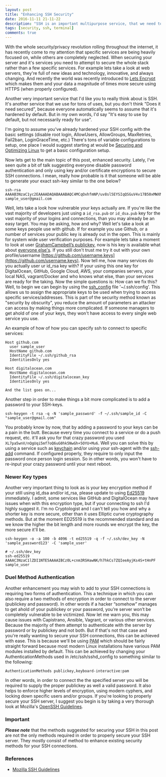 ```yaml
---
layout: post
title: "Enhancing SSH Security"
date: 2016-11-11 21-11-22
description: "SSH is an important multipurpose service, that we need to properly secure."
tags: [security, ssh, terminal]
comments: true
---
```

With the whole security/privacy revolution rolling throughout the internet, it has recently come to my attention
that specific services are being heavily focused on, while others are completely neglected.
When securing your server and it's services you need to attempt to secure the whole stack rather than a few specific services.
For example lets take a look at web servers, they're full of new ideas and
technology, innovative, and always changing. And recently the world was recently introduced to [Lets Encrypt](https://letsencrypt.org/)
which makes them and your data a magnitude of times more secure using HTTPS (when properly configured).

Another very important service that I'd like you to really think about is SSH.
It's another service that we use for tons of uses, but you don't think "Does it need secured",
because everyone automatically seems to assume that it's hardened by default.
But in my own words, I'd say "It's easy to use by default, but not necessarily ready for use".

I'm going to assume you've already hardened your SSH config with the basic settings (disable root login, AllowUsers, AllowGroups, MaxRetries, Fail2ban, LoginGraceTime, etc.) There's tons of variable configurations to setup, one place I would suggest starting at would be [Securing and Optimizing Linux](http://tldp.org/LDP/solrhe/Securing-Optimizing-Linux-RH-Edition-v1.3/chap15sec122.html) to get a basic configuration setup.

Now lets get to the main topic of this post, enhanced security.
Lately, I’ve seen quite a bit of talk suggesting everyone disable password
authentication and only using key and/or certificate encryptions to secure SSH connections.
I mean, really how probable is it that someone will be able to generate your exact ssh-key similar to the one below?

```shell
ssh-rsa AAAAB3NzaC1yc2EAAAADAQABAAABAQC4MCqOxhfmNP/uv8sl5EYSIqQSGuV4v17B50xMWXMcwTJrriOi9W6nNfxF8wu/i2HB1/nUUuSu+ZxQdYaD2cRkelzSGcq191z+b8lNY2lz+bxB547H465U5EQPlxJ5w7WU6QOV1hrZ7quWh/GYrDnU1aZrhEQ++EV5chQIUxoP3YgBSSb8D5Bpns9gR0IZVtlEqhF8eyCypZSiyKumQxK8e/W8Y8iHWCtRfvZbh+bnemCkHrXI/xc+CuCY9TQmWZkwFfTRBJQo3pmoRSZAZpqwYSl1kySrasw771rfy2rowFiCogkBYu2W9FTR2kMwB4btBrpA4Af97AjxwzkHyXUt sample_user@gmail.com
```

Well, lets take a look how vulnerable your keys actually are.
If you're like the vast majority of developers just using a `id_rsa.pub` or `id_dsa.pub` key for the vast majority of your logins and connections, than you may already be an easy target. You may be asking, how and why? Well let's take a look at some keys people use with github.
If for example you use Github, or a number of services your public key is already out in the open. This is mainly for system wide user verification purposes. For example lets take a moment to look at user [GrahamCampbell’s publickey](https://github.com/GrahamCampbell.keys), now is his key is available what about [everyone else's](https://gist.github.com/paulmillr/2657075/). If you still don't trust me try it out with your own profile/username [https://github.com/username.keys](https://github.com/username.keys). Now tell me, how many services do you actually user ur id_rsa key with? If your using this one key for DigitalOcean, GitHub, Google Cloud, AWS, your companies servers, your local NAS, vagrant/Docker and who knows what else, than your services are ready for the taking. Now the simple questions is: How can we fix this?
Well, to begin we can begin by using the [ssh_config](https://linux.die.net/man/5/ssh_config) file '~/.ssh/config'.
This allows us to assign the appropriate keys to be used when trying to access specific services/addresses.
This is part of the security method known as "security by obscurity", you reduce the amount of parameters an attacker can access
by making things more complicated. If someone managers to get ahold of one of your keys, they won't have access to every single web service you use.

An example of how of how you can specify ssh to connect to specific services:
```shell
Host github.com
  user sample_user
  HostName github.com
  IdentityFile ~/.ssh/github_rsa
  IdentitiesOnly yes

Host digitalocean.com
  HostName digitalocean.com
  IdentityFile ~/.ssh/digitalocean_key
  IdentitiesOnly yes

And the list goes on...
```

Another step in order to make things a bit more complicated is to add a password to your SSH-keys.

```shell
ssh-keygen -t rsa -q -N 'sample_password' -f ~/.ssh/sample_id -C "sample_user@gmail.com"
```

You probably know by now, that by adding a password to your keys can be a pain in the butt.
Because every time you connect to a service or do a push request, etc. it'll ask you for that crazy password you used `XL7pa5wnV/nQgUqi5mf7oQ6uG0hk5NwGh+5OYU+Mu6`. Well you can solve this by using a service such as [keychain](http://www.funtoo.org/Keychain) and/or using your ssh-agent with the [ssh-add](https://linux.die.net/man/1/ssh-add) command.
If configured properly, they require to only input the password once person login session.
So in other words, you won't have to re-input your crazy password until your next reboot.


### Newer Key types
Another very important thing to look as is your key encryption method if your still using id_dsa and/or id_rsa, please update to using [Ed25519](https://ed25519.cr.yp.to/) immediately. I admit, some services like GitHub and DigitalOcean may have issues when with this encryption type, but if your connecting to ssh I'd highly suggest it.
I'm no Cryptologist and I can't tell you how and why a shorter key is more secure, other than it uses Elliptic curve cryptography methods.
But at the moment ED25519 is the recommended standard and as we know the higher the bit length and more rounds we encrypt the key, the more secure it'll be.

```shell
ssh-keygen -o -a 100 -b 4096 -t ed25519 -q -f ~/.ssh/dev_key -N 'sample_password123' -C 'sample_user'

# ~/.ssh/dev_key
ssh-ed25519 AAAAC3NzaC1lZDI1NTE5AAAAIBCz0L+cnm3RSHawNK/h7hkCs7ZQIeeAyjKs4S+tHnPF sample_user
```


### Duel Method Authentication
Another enhancement you may wish to add to your SSH connections is requiring two forms of authentication.
This a technique in which you can also require a two methods of encryption in order to connect to the server (publickey and password).
In other words if a hacker “somehow” manages to get ahold of your publickey or your password, you’re server won’t be completely vulnerable to be victimized. Now let me warn you, this may cause issues with Capistrano, Ansible, Vagrant, or various other services.
Because the majority of them attempt to authenticate with the server by password or by publickey and not both.
But if that's not that case and you're really wanting to secure your SSH connections, this can be achieved with ease.
This is because we'll be using [PAM](https://www.kernel.org/pub/linux/libs/pam/whatispam.html) which should be fairly straight forward because most modern Linux installations have various PAM modules installed by default. This can be achieved by changing your AuthenticationMethods used in /etc/ssh/sshd_config to something similar to the following:

```config
AuthenticationMethods publickey,keyboard-interactive:pam
```

In other words, in order to connect the the specified server you will be required
to supply the proper publickey as well a valid password.
It also helps to enforce higher levels of encryption, using modern cyphers, and locking down specific users and/or groups.
If you're looking to properly secure your SSH server, I suggest you begin is by taking a very thorough look at Mozilla's [OpenSSH Guidelines](https://wiki.mozilla.org/Security/Guidelines/OpenSSH).

### Important
___Please note___ that the methods suggested for securing your SSH in this post
are not the only methods required in order to properly secure your SSH server.
They mostly consist of method to enhance existing security methods for your SSH connections.

### References
 - [Mozilla SSH Guidelines](https://wiki.mozilla.org/Security/Guidelines/OpenSSH)
